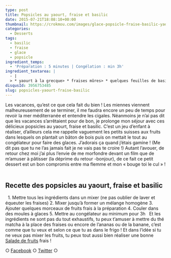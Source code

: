 ```yaml
---
type: post
title: Popsicles au yaourt, fraise et basilic
date: 2015-07-21T18:08:10+00:00
thumbnail: https://crokmou.com/images/glace-popsicle-fraise-basilic-yaourt.jpg
categories: 
  - Desserts
tags: 
  - basilic
  - fraise
  - glace
  - popsicle
ingredient_temps: 
  - 'Préparation : 5 minutes | Congélation : min 3h'
ingredient_textarea: |
  - |
  > * yaourt à la grecque> * fraises mûres> * quelques feuilles de basilic> * sucre (facultatif)
disqusId: 3956753485
slug: popsicles-yaourt-fraise-basilic
---
```


Les vacances, qu’est ce que cela fait du bien ! Les miennes viennent malheureusement de se terminer, il me faudra encore un peu de temps pour revoir la mer méditerranée et entendre les cigales. Néanmoins je n’ai pas dit que les vacances s’arrêtaient pour de bon, je prolonge mon séjour avec ces délicieux popsicles au yaourt, fraise et basilic. C’est un jeu d’enfant à réaliser, d’ailleurs cela me rappelle vaguement les petits suisses aux fruits dans lesquels on plantait un bâton de bois puis on mettait le tout au congélateur pour faire des glaces. J’adorais ça quand j’étais gamine ! (Me dit pas que tu ne l’as jamais fait je ne vais pas te croire !) Autant l’avouer, de retour chez moi j’ai plus l’envie de me morfondre devant un film que de m’amuser à pâtisser (la déprime du retour -bonjour), de ce fait ce petit dessert est un bon compromis entre ma flemme et mon « bouge toi le cul » !    

## **Recette des popsicles au yaourt, fraise et basilic**

  1\. Mettre tous les ingrédients dans un mixer (ne pas oublier de laver et équeuter les fraises) 2\. Mixer jusqu’à former un mélange homogène 3\. Ajouter quelques morceaux de fruits frais à la préparation 4\. Couler dans des moules à glaces 5\. Mettre au congélateur au minimum pour 3h   Et les ingrédients ne sont pas du tout exhaustifs, tu peux t’amuser à mettre du thé matcha à la place des fraises ou encore de l’ananas ou de la banane, c’est comme que tu veux et selon ce que tu as dans le frigo ! Et dans l’idée si tu ne veux pas mixer les fruits, tu peux tout aussi bien réaliser une bonne [Salade de fruits](http://www.crokmou.com/2015/05/salade-de-fruits-que-calor) frais !  

○ [Facebook](https://www.facebook.com/crokmou.blog) ○ [Twitter](https://twitter.com/Crokmou) ○